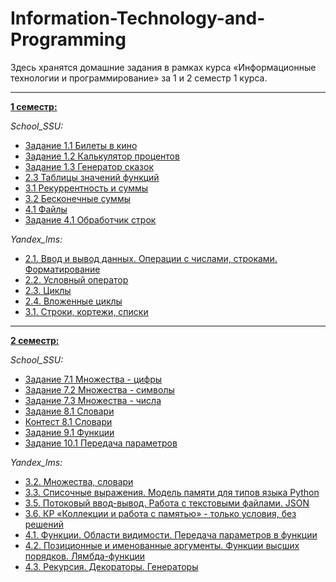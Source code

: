 # Information-Technology-and-Programming
Здесь хранятся домашние задания в рамках курса «Информационные технологии и программирование» за 1 и 2 семестр 1 курса.
___
  [**1 семестр:**](https://github.com/iammariyas/Information-Technology-and-Programming/tree/main/1_sem)

_School_SSU:_

- [Задание 1.1 Билеты в кино](https://github.com/iammariyas/Information-Technology-and-Programming/blob/main/1_sem/School_SSU/task_1.1.py)
- [Задание 1.2 Калькулятор процентов](https://github.com/iammariyas/Information-Technology-and-Programming/blob/main/1_sem/School_SSU/task_1.2.py)
- [Задание 1.3 Генератор сказок](https://github.com/iammariyas/Information-Technology-and-Programming/blob/main/1_sem/School_SSU/task_1.3.py)
- [2.3 Таблицы значений функций](https://github.com/iammariyas/Information-Technology-and-Programming/blob/main/1_sem/School_SSU/2.3%20%D0%A2%D0%B0%D0%B1%D0%BB%D0%B8%D1%86%D1%8B%20%D0%B7%D0%BD%D0%B0%D1%87%D0%B5%D0%BD%D0%B8%D0%B9%20%D1%84%D1%83%D0%BD%D0%BA%D1%86%D0%B8%D0%B9.md)
- [3.1 Рекуррентность и суммы](https://github.com/iammariyas/Information-Technology-and-Programming/blob/main/1_sem/School_SSU/3.1%20%D0%A0%D0%B5%D0%BA%D1%83%D1%80%D1%80%D0%B5%D0%BD%D1%82%D0%BD%D0%BE%D1%81%D1%82%D1%8C%20%D0%B8%20%D1%81%D1%83%D0%BC%D0%BC%D1%8B.md)
- [3.2 Бесконечные суммы](https://github.com/iammariyas/Information-Technology-and-Programming/blob/main/1_sem/School_SSU/3.2%20%D0%91%D0%B5%D1%81%D0%BA%D0%BE%D0%BD%D0%B5%D1%87%D0%BD%D1%8B%D0%B5%20%D1%81%D1%83%D0%BC%D0%BC%D1%8B.md)
- [4.1 Файлы](https://github.com/iammariyas/Information-Technology-and-Programming/blob/main/1_sem/School_SSU/4.1%20%D0%A4%D0%B0%D0%B9%D0%BB%D1%8B.md)
- [Задание 4.1 Обработчик строк](https://github.com/iammariyas/Information-Technology-and-Programming/blob/main/1_sem/School_SSU/task_4.1.py)

_Yandex_lms:_

- [2.1. Ввод и вывод данных. Операции с числами, строками. Форматирование](https://github.com/iammariyas/Information-Technology-and-Programming/blob/main/1_sem/Yandex_LMS/2.1.%20%D0%92%D0%B2%D0%BE%D0%B4%20%D0%B8%20%D0%B2%D1%8B%D0%B2%D0%BE%D0%B4%20%D0%B4%D0%B0%D0%BD%D0%BD%D1%8B%D1%85.%20%D0%9E%D0%BF%D0%B5%D1%80%D0%B0%D1%86%D0%B8%D0%B8%20%D1%81%20%D1%87%D0%B8%D1%81%D0%BB%D0%B0%D0%BC%D0%B8%2C%20%D1%81%D1%82%D1%80%D0%BE%D0%BA%D0%B0%D0%BC%D0%B8.%20%D0%A4%D0%BE%D1%80%D0%BC%D0%B0%D1%82%D0%B8%D1%80%D0%BE%D0%B2%D0%B0%D0%BD%D0%B8%D0%B5.md)
- [2.2. Условный оператор](https://github.com/iammariyas/Information-Technology-and-Programming/blob/main/1_sem/Yandex_LMS/2.2.%20%D0%A3%D1%81%D0%BB%D0%BE%D0%B2%D0%BD%D1%8B%D0%B9%20%D0%BE%D0%BF%D0%B5%D1%80%D0%B0%D1%82%D0%BE%D1%80.md)
- [2.3. Циклы](https://github.com/iammariyas/Information-Technology-and-Programming/blob/main/1_sem/Yandex_LMS/2.3.%20%D0%A6%D0%B8%D0%BA%D0%BB%D1%8B.md)
- [2.4. Вложенные циклы](https://github.com/iammariyas/Information-Technology-and-Programming/blob/main/1_sem/Yandex_LMS/2.4.%20%D0%92%D0%BB%D0%BE%D0%B6%D0%B5%D0%BD%D0%BD%D1%8B%D0%B5%20%D1%86%D0%B8%D0%BA%D0%BB%D1%8B.md)
- [3.1. Строки, кортежи, списки](https://github.com/iammariyas/Information-Technology-and-Programming/blob/main/1_sem/Yandex_LMS/3.1.%20%D0%A1%D1%82%D1%80%D0%BE%D0%BA%D0%B8%2C%20%D0%BA%D0%BE%D1%80%D1%82%D0%B5%D0%B6%D0%B8%2C%20%D1%81%D0%BF%D0%B8%D1%81%D0%BA%D0%B8.md)
___
  [**2 семестр:**](https://github.com/iammariyas/Information-Technology-and-Programming/tree/main/2_sem)
  
_School_SSU:_

- [Задание 7.1 Множества - цифры](https://github.com/iammariyas/Information-Technology-and-Programming/blob/main/2_sem/School_SSU/7.1_set_of_digits.py)
- [Задание 7.2 Множества - символы](https://github.com/iammariyas/Information-Technology-and-Programming/blob/main/2_sem/School_SSU/7.2_set_of_symbol.py)
- [Задание 7.3 Множества - числа](https://github.com/iammariyas/Information-Technology-and-Programming/blob/main/2_sem/School_SSU/7.3_set_of_numbers.py)
- [Задание 8.1 Словари](https://github.com/iammariyas/Information-Technology-and-Programming/blob/main/2_sem/School_SSU/8.1_dictionary.py)
- [Контест 8.1 Словари](https://github.com/iammariyas/Information-Technology-and-Programming/blob/main/2_sem/School_SSU/8.1%20%D0%A1%D0%BB%D0%BE%D0%B2%D0%B0%D1%80%D0%B8.md)
- [Задание 9.1 Функции](https://github.com/iammariyas/Information-Technology-and-Programming/blob/main/2_sem/School_SSU/9_1_foo.py)
- [Задание 10.1 Передача параметров](https://github.com/iammariyas/Information-Technology-and-Programming/blob/main/2_sem/School_SSU/10_1.py)

_Yandex_lms:_

- [3.2. Множества, словари](https://github.com/iammariyas/Information-Technology-and-Programming/blob/main/2_sem/Yandex_lms/3.2.%20%D0%9C%D0%BD%D0%BE%D0%B6%D0%B5%D1%81%D1%82%D0%B2%D0%B0%2C%20%D1%81%D0%BB%D0%BE%D0%B2%D0%B0%D1%80%D0%B8.md)
- [3.3. Списочные выражения. Модель памяти для типов языка Python](https://github.com/iammariyas/Information-Technology-and-Programming/blob/main/2_sem/Yandex_lms/3.3.%20%D0%A1%D0%BF%D0%B8%D1%81%D0%BE%D1%87%D0%BD%D1%8B%D0%B5%20%D0%B2%D1%8B%D1%80%D0%B0%D0%B6%D0%B5%D0%BD%D0%B8%D1%8F.%20%D0%9C%D0%BE%D0%B4%D0%B5%D0%BB%D1%8C%20%D0%BF%D0%B0%D0%BC%D1%8F%D1%82%D0%B8%20%D0%B4%D0%BB%D1%8F%20%D1%82%D0%B8%D0%BF%D0%BE%D0%B2%20%D1%8F%D0%B7%D1%8B%D0%BA%D0%B0%20Python.md)
- [3.5. Потоковый ввод-вывод. Работа с текстовыми файлами. JSON](https://github.com/iammariyas/Information-Technology-and-Programming/blob/main/2_sem/Yandex_lms/3.5.%20%D0%9F%D0%BE%D1%82%D0%BE%D0%BA%D0%BE%D0%B2%D1%8B%D0%B9%20%D0%B2%D0%B2%D0%BE%D0%B4-%D0%B2%D1%8B%D0%B2%D0%BE%D0%B4.%20%D0%A0%D0%B0%D0%B1%D0%BE%D1%82%D0%B0%20%D1%81%20%D1%82%D0%B5%D0%BA%D1%81%D1%82%D0%BE%D0%B2%D1%8B%D0%BC%D0%B8%20%D1%84%D0%B0%D0%B9%D0%BB%D0%B0%D0%BC%D0%B8.%20JSON.md)
- [3.6. КР «Коллекции и работа с памятью» - только условия, без решений](https://github.com/iammariyas/Information-Technology-and-Programming/blob/main/2_sem/Yandex_lms/3.6.%20%D0%9A%D0%A0%20%C2%AB%D0%9A%D0%BE%D0%BB%D0%BB%D0%B5%D0%BA%D1%86%D0%B8%D0%B8%20%D0%B8%20%D1%80%D0%B0%D0%B1%D0%BE%D1%82%D0%B0%20%D1%81%20%D0%BF%D0%B0%D0%BC%D1%8F%D1%82%D1%8C%D1%8E%C2%BB.md)
- [4.1. Функции. Области видимости. Передача параметров в функции](https://github.com/iammariyas/Information-Technology-and-Programming/blob/main/2_sem/Yandex_lms/4.1.%20%D0%A4%D1%83%D0%BD%D0%BA%D1%86%D0%B8%D0%B8.%20%D0%9E%D0%B1%D0%BB%D0%B0%D1%81%D1%82%D0%B8%20%D0%B2%D0%B8%D0%B4%D0%B8%D0%BC%D0%BE%D1%81%D1%82%D0%B8.%20%D0%9F%D0%B5%D1%80%D0%B5%D0%B4%D0%B0%D1%87%D0%B0%20%D0%BF%D0%B0%D1%80%D0%B0%D0%BC%D0%B5%D1%82%D1%80%D0%BE%D0%B2%20%D0%B2%20%D1%84%D1%83%D0%BD%D0%BA%D1%86%D0%B8%D0%B8.md)
- [4.2. Позиционные и именованные аргументы. Функции высших порядков. Лямбда-функции](https://github.com/iammariyas/Information-Technology-and-Programming/blob/main/2_sem/Yandex_lms/4.2.%20%D0%9F%D0%BE%D0%B7%D0%B8%D1%86%D0%B8%D0%BE%D0%BD%D0%BD%D1%8B%D0%B5%20%D0%B8%20%D0%B8%D0%BC%D0%B5%D0%BD%D0%BE%D0%B2%D0%B0%D0%BD%D0%BD%D1%8B%D0%B5%20%D0%B0%D1%80%D0%B3%D1%83%D0%BC%D0%B5%D0%BD%D1%82%D1%8B.%20%D0%A4%D1%83%D0%BD%D0%BA%D1%86%D0%B8%D0%B8%20%D0%B2%D1%8B%D1%81%D1%88%D0%B8%D1%85%20%D0%BF%D0%BE%D1%80%D1%8F%D0%B4%D0%BA%D0%BE%D0%B2.%20%D0%9B%D1%8F%D0%BC%D0%B1%D0%B4%D0%B0-%D1%84%D1%83%D0%BD%D0%BA%D1%86%D0%B8%D0%B8.md)
- [4.3. Рекурсия. Декораторы. Генераторы](https://github.com/iammariyas/Information-Technology-and-Programming/blob/main/2_sem/Yandex_lms/4.3.%20%D0%A0%D0%B5%D0%BA%D1%83%D1%80%D1%81%D0%B8%D1%8F.%20%D0%94%D0%B5%D0%BA%D0%BE%D1%80%D0%B0%D1%82%D0%BE%D1%80%D1%8B.%20%D0%93%D0%B5%D0%BD%D0%B5%D1%80%D0%B0%D1%82%D0%BE%D1%80%D1%8B.md)
